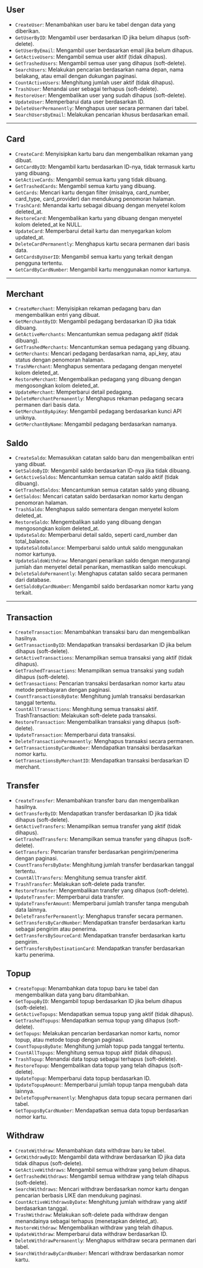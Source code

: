 ## User

- `CreateUser`: Menambahkan user baru ke tabel dengan data yang diberikan.
- `GetUserByID`: Mengambil user berdasarkan ID jika belum dihapus (soft-delete).
- `GetUserByEmail`: Mengambil user berdasarkan email jika belum dihapus.
- `GetActiveUsers`: Mengambil semua user aktif (tidak dihapus).
- `GetTrashedUsers`: Mengambil semua user yang dihapus (soft-delete).
- `SearchUsers`: Melakukan pencarian berdasarkan nama depan, nama belakang, atau email dengan dukungan paginasi.
- `CountActiveUsers`: Menghitung jumlah user aktif (tidak dihapus).
- `TrashUser`: Menandai user sebagai terhapus (soft-delete).
- `RestoreUser`: Mengembalikan user yang sudah dihapus (soft-delete).
- `UpdateUser`: Memperbarui data user berdasarkan ID.
- `DeleteUserPermanently`: Menghapus user secara permanen dari tabel.
- `SearchUsersByEmail`: Melakukan pencarian khusus berdasarkan email.

------------------------------------------------------------------------------

## Card

- `CreateCard`: Menyisipkan kartu baru dan mengembalikan rekaman yang dibuat.
- `GetCardByID`: Mengambil kartu berdasarkan ID-nya, tidak termasuk kartu yang dibuang.
- `GetActiveCards`: Mengambil semua kartu yang tidak dibuang.
- `GetTrashedCards`: Mengambil semua kartu yang dibuang.
- `GetCards`: Mencari kartu dengan filter (misalnya, card_number, card_type, card_provider) dan mendukung penomoran halaman.
- `TrashCard`: Menandai kartu sebagai dibuang dengan menyetel kolom deleted_at.
- `RestoreCard`: Mengembalikan kartu yang dibuang dengan menyetel kolom deleted_at ke NULL.
- `UpdateCard`: Memperbarui detail kartu dan menyegarkan kolom updated_at.
- `DeleteCardPermanently`: Menghapus kartu secara permanen dari basis data.
- `GetCardsByUserID`: Mengambil semua kartu yang terkait dengan pengguna tertentu.
- `GetCardByCardNumber`: Mengambil kartu menggunakan nomor kartunya.
----------------------

## Merchant

- `CreateMerchant`: Menyisipkan rekaman pedagang baru dan mengembalikan entri yang dibuat.
- `GetMerchantByID`: Mengambil pedagang berdasarkan ID jika tidak dibuang.
- `GetActiveMerchants`: Mencantumkan semua pedagang aktif (tidak dibuang).
- `GetTrashedMerchants`: Mencantumkan semua pedagang yang dibuang.
- `GetMerchants`: Mencari pedagang berdasarkan nama, api_key, atau status dengan penomoran halaman.
- `TrashMerchant`: Menghapus sementara pedagang dengan menyetel kolom deleted_at.
- `RestoreMerchant`: Mengembalikan pedagang yang dibuang dengan mengosongkan kolom deleted_at.
- `UpdateMerchant`: Memperbarui detail pedagang.
- `DeleteMerchantPermanently`: Menghapus rekaman pedagang secara permanen dari basis data.
- `GetMerchantByApiKey`: Mengambil pedagang berdasarkan kunci API uniknya.
- `GetMerchantByName`: Mengambil pedagang berdasarkan namanya.

## Saldo

- `CreateSaldo`: Memasukkan catatan saldo baru dan mengembalikan entri yang dibuat.
- `GetSaldoByID`: Mengambil saldo berdasarkan ID-nya jika tidak dibuang.
- `GetActiveSaldos`: Mencantumkan semua catatan saldo aktif (tidak dibuang).
- `GetTrashedSaldos`: Mencantumkan semua catatan saldo yang dibuang.
- `GetSaldos`: Mencari catatan saldo berdasarkan nomor kartu dengan penomoran halaman.
- `TrashSaldo`: Menghapus saldo sementara dengan menyetel kolom deleted_at.
- `RestoreSaldo`: Mengembalikan saldo yang dibuang dengan mengosongkan kolom deleted_at.
- `UpdateSaldo`: Memperbarui detail saldo, seperti card_number dan total_balance.
- `UpdateSaldoBalance`: Memperbarui saldo untuk saldo menggunakan nomor kartunya.
- `UpdateSaldoWithdraw`: Menangani penarikan saldo dengan mengurangi jumlah dan menyetel detail penarikan, memastikan saldo mencukupi.
- `DeleteSaldoPermanently`: Menghapus catatan saldo secara permanen dari database. 
- `GetSaldoByCardNumber`: Mengambil saldo berdasarkan nomor kartu yang terkait.
----------

## Transaction

- `CreateTransaction`: Menambahkan transaksi baru dan mengembalikan hasilnya.
- `GetTransactionByID`: Mendapatkan transaksi berdasarkan ID jika belum dihapus (soft-delete).
- `GetActiveTransactions`: Menampilkan semua transaksi yang aktif (tidak dihapus).
- `GetTrashedTransactions`: Menampilkan semua transaksi yang sudah dihapus (soft-delete).
- `GetTransactions`: Pencarian transaksi berdasarkan nomor kartu atau metode pembayaran dengan paginasi.
- `CountTransactionsByDate`: Menghitung jumlah transaksi berdasarkan tanggal tertentu.
- `CountAllTransactions`: Menghitung semua transaksi aktif.
TrashTransaction: Melakukan soft-delete pada transaksi.
- `RestoreTransaction`: Mengembalikan transaksi yang dihapus (soft-delete).
- `UpdateTransaction`: Memperbarui data transaksi.
- `DeleteTransactionPermanently`: Menghapus transaksi secara permanen.
- `GetTransactionsByCardNumber`: Mendapatkan transaksi berdasarkan nomor kartu.
- `GetTransactionsByMerchantID`: Mendapatkan transaksi berdasarkan ID merchant.

## Transfer

- `CreateTransfer`: Menambahkan transfer baru dan mengembalikan hasilnya.
- `GetTransferByID`: Mendapatkan transfer berdasarkan ID jika tidak dihapus (soft-delete).
- `GetActiveTransfers`: Menampilkan semua transfer yang aktif (tidak dihapus).
- `GetTrashedTransfers`: Menampilkan semua transfer yang dihapus (soft-delete).
- `GetTransfers`: Pencarian transfer berdasarkan pengirim/penerima dengan paginasi.
- `CountTransfersByDate`: Menghitung jumlah transfer berdasarkan tanggal tertentu.
- `CountAllTransfers`: Menghitung semua transfer aktif.
- `TrashTransfer`: Melakukan soft-delete pada transfer.
- `RestoreTransfer`: Mengembalikan transfer yang dihapus (soft-delete).
- `UpdateTransfer`: Memperbarui data transfer.
- `UpdateTransferAmount`: Memperbarui jumlah transfer tanpa mengubah data lainnya.
- `DeleteTransferPermanently`: Menghapus transfer secara permanen.
- `GetTransfersByCardNumber`: Mendapatkan transfer berdasarkan kartu sebagai pengirim atau penerima.
- `GetTransfersBySourceCard`: Mendapatkan transfer berdasarkan kartu pengirim.
- `GetTransfersByDestinationCard`: Mendapatkan transfer berdasarkan kartu penerima.

## Topup

- `CreateTopup`: Menambahkan data topup baru ke tabel dan mengembalikan data yang baru ditambahkan.
- `GetTopupByID`: Mengambil topup berdasarkan ID jika belum dihapus (soft-delete).
- `GetActiveTopups`: Mendapatkan semua topup yang aktif (tidak dihapus).
- `GetTrashedTopups`: Mendapatkan semua topup yang dihapus (soft-delete).
- `GetTopups`: Melakukan pencarian berdasarkan nomor kartu, nomor topup, atau metode topup dengan paginasi.
- `CountTopupsByDate`: Menghitung jumlah topup pada tanggal tertentu.
- `CountAllTopups`: Menghitung semua topup aktif (tidak dihapus).
- `TrashTopup`: Menandai data topup sebagai terhapus (soft-delete).
- `RestoreTopup`: Mengembalikan data topup yang telah dihapus (soft-delete).
- `UpdateTopup`: Memperbarui data topup berdasarkan ID.
- `UpdateTopupAmount`: Memperbarui jumlah topup tanpa mengubah data lainnya.
- `DeleteTopupPermanently`: Menghapus data topup secara permanen dari tabel.
- `GetTopupsByCardNumber`: Mendapatkan semua data topup berdasarkan nomor kartu.

## Withdraw

- `CreateWithdraw`: Menambahkan data withdraw baru ke tabel.
- `GetWithdrawByID`: Mengambil data withdraw berdasarkan ID jika data tidak dihapus (soft-delete).
- `GetActiveWithdraws`: Mengambil semua withdraw yang belum dihapus.
- `GetTrashedWithdraws`: Mengambil semua withdraw yang telah dihapus (soft-delete).
- `SearchWithdraws`: Mencari withdraw berdasarkan nomor kartu dengan pencarian berbasis LIKE dan mendukung paginasi.
- `CountActiveWithdrawsByDate`: Menghitung jumlah withdraw yang aktif berdasarkan tanggal.
- `TrashWithdraw`: Melakukan soft-delete pada withdraw dengan menandainya sebagai terhapus (menetapkan deleted_at).
- `RestoreWithdraw`: Mengembalikan withdraw yang telah dihapus.
- `UpdateWithdraw`: Memperbarui data withdraw berdasarkan ID.
- `DeleteWithdrawPermanently`: Menghapus withdraw secara permanen dari tabel.
- `SearchWithdrawByCardNumber`: Mencari withdraw berdasarkan nomor kartu.
